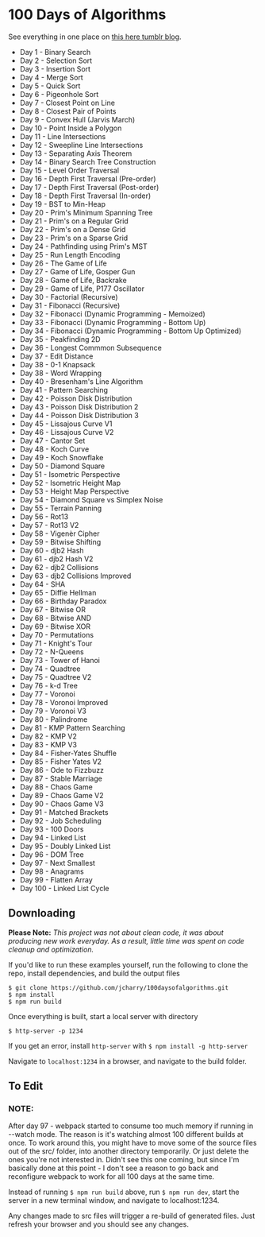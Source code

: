 # 100 Days of Algorithms #
See everything in one place on [this here tumblr blog](https://100daysofalgorithms.tumblr.com/).

- Day 1 - Binary Search
- Day 2 - Selection Sort
- Day 3 - Insertion Sort
- Day 4 - Merge Sort
- Day 5 - Quick Sort
- Day 6 - Pigeonhole Sort
- Day 7 - Closest Point on Line
- Day 8 - Closest Pair of Points
- Day 9 - Convex Hull (Jarvis March)
- Day 10 - Point Inside a Polygon
- Day 11 - Line Intersections
- Day 12 - Sweepline Line Intersections
- Day 13 - Separating Axis Theorem
- Day 14 - Binary Search Tree Construction
- Day 15 - Level Order Traversal
- Day 16 - Depth First Traversal (Pre-order)
- Day 17 - Depth First Traversal (Post-order)
- Day 18 - Depth First Traversal (In-order)
- Day 19 - BST to Min-Heap
- Day 20 - Prim's Minimum Spanning Tree
- Day 21 - Prim's on a Regular Grid
- Day 22 - Prim's on a Dense Grid
- Day 23 - Prim's on a Sparse Grid
- Day 24 - Pathfinding using Prim's MST
- Day 25 - Run Length Encoding
- Day 26 - The Game of Life
- Day 27 - Game of Life, Gosper Gun
- Day 28 - Game of Life, Backrake
- Day 29 - Game of Life, P177 Oscillator
- Day 30 - Factorial (Recursive)
- Day 31 - Fibonacci (Recursive)
- Day 32 - Fibonacci (Dynamic Programming - Memoized)
- Day 33 - Fibonacci (Dynamic Programming - Bottom Up)
- Day 34 - Fibonacci (Dynamic Programming - Bottom Up Optimized)
- Day 35 - Peakfinding 2D
- Day 36 - Longest Commmon Subsequence
- Day 37 - Edit Distance
- Day 38 - 0-1 Knapsack
- Day 38 - Word Wrapping
- Day 40 - Bresenham's Line Algorithm
- Day 41 - Pattern Searching
- Day 42 - Poisson Disk Distribution
- Day 43 - Poisson Disk Distribution 2
- Day 44 - Poisson Disk Distribution 3
- Day 45 - Lissajous Curve V1
- Day 46 - Lissajous Curve V2
- Day 47 - Cantor Set
- Day 48 - Koch Curve
- Day 49 - Koch Snowflake
- Day 50 - Diamond Square
- Day 51 - Isometric Perspective
- Day 52 - Isometric Height Map
- Day 53 - Height Map Perspective
- Day 54 - Diamond Square vs Simplex Noise
- Day 55 - Terrain Panning
- Day 56 - Rot13
- Day 57 - Rot13 V2
- Day 58 - Vigenèr Cipher
- Day 59 - Bitwise Shifting
- Day 60 - djb2 Hash
- Day 61 - djb2 Hash V2
- Day 62 - djb2 Collisions
- Day 63 - djb2 Collisions Improved
- Day 64 - SHA
- Day 65 - Diffie Hellman
- Day 66 - Birthday Paradox
- Day 67 - Bitwise OR
- Day 68 - Bitwise AND
- Day 69 - Bitwise XOR
- Day 70 - Permutations
- Day 71 - Knight's Tour
- Day 72 - N-Queens
- Day 73 - Tower of Hanoi
- Day 74 - Quadtree
- Day 75 - Quadtree V2
- Day 76 - k-d Tree
- Day 77 - Voronoi
- Day 78 - Voronoi Improved
- Day 79 - Voronoi V3
- Day 80 - Palindrome
- Day 81 - KMP Pattern Searching
- Day 82 - KMP V2
- Day 83 - KMP V3
- Day 84 - Fisher-Yates Shuffle
- Day 85 - Fisher Yates V2
- Day 86 - Ode to Fizzbuzz
- Day 87 - Stable Marriage
- Day 88 - Chaos Game
- Day 89 - Chaos Game V2
- Day 90 - Chaos Game V3
- Day 91 - Matched Brackets
- Day 92 - Job Scheduling
- Day 93 - 100 Doors
- Day 94 - Linked List
- Day 95 - Doubly Linked List
- Day 96 - DOM Tree
- Day 97 - Next Smallest
- Day 98 - Anagrams
- Day 99 - Flatten Array
- Day 100 - Linked List Cycle

## Downloading ##
**Please Note:** *This project was not about clean code, it was about producing new
work everyday.  As a result, little time was spent on code cleanup and
optimization.*

If you'd like to run these examples yourself, run the following to clone the
repo, install dependencies, and build the output files
```
$ git clone https://github.com/jcharry/100daysofalgorithms.git
$ npm install
$ npm run build
```
Once everything is built, start a local server with
directory
```
$ http-server -p 1234
```

If you get an error, install `http-server` with
```$ npm install -g http-server```

Navigate to `localhost:1234` in a browser, and navigate to the build folder.

## To Edit ##
### NOTE: ###
After day 97 - webpack started to consume too much memory if running
in --watch mode.  The reason is it's watching almost 100 different builds at
once.  To work around this, you might have to move some of the source files out
of the src/ folder, into another directory temporarily.  Or just delete the
ones you're not interested in.  Didn't see this one coming, but since I'm
basically done at this point - I don't see a reason to go back and reconfigure
webpack to work for all 100 days at the same time.



Instead of running ```$ npm run build``` above, run
```$ npm run dev```, start the server in a new terminal window, and navigate to
localhost:1234.

Any changes made to src files will trigger a re-build of generated files.  Just
refresh your browser and you should see any changes.
